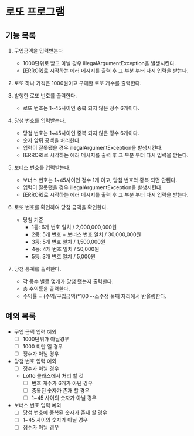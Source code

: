 # 로또 프로그램

## 기능 목록

1. 구입금액을 입력받는다
    - 1000단위로 받고 아닐 경우 illegalArgumentException을 발생시킨다.
    - [ERROR]로 시작하는 에러 메시지를 출력 후 그 부분 부터 다시 입력을 받는다.

2. 로또 하나 가격은 1000원이고 구매한 로또 개수를 출력한다.

3. 발행한 로또 번호를 출력한다.
    - 로또 번호는 1~45사이인 중복 되지 않은 정수 6개이다.

4. 당첨 번호를 입력받는다.
    - 당첨 번호는 1~45사이인 중복 되지 않은 정수 6개이다.
    - 숫자 앞뒤 공백을 처리한다.
    - 입력이 잘못됐을 경우 illegalArgumentException을 발생시킨다.
    - [ERROR]로 시작하는 에러 메시지를 출력 후 그 부분 부터 다시 입력을 받는다.

5. 보너스 번호를 입력받는다.
    - 보너스 번호는 1~45사이인 정수 1개 이고, 당첨 번호와 중복 되면 안된다.
    - 입력이 잘못됐을 경우 illegalArgumentException을 발생시킨다.
    - [ERROR]로 시작하는 에러 메시지를 출력 후 그 부분 부터 다시 입력을 받는다.

6. 로또 번호를 확인하여 당첨 금액을 확인한다.
    - 당첨 기준
        - 1등: 6개 번호 일치 / 2,000,000,000원
        - 2등: 5개 번호 + 보너스 번호 일치 / 30,000,000원
        - 3등: 5개 번호 일치 / 1,500,000원
        - 4등: 4개 번호 일치 / 50,000원
        - 5등: 3개 번호 일치 / 5,000원

7. 당첨 통계를 출력한다.
    - 각 등수 별로 몇개가 당첨 됐는지 출력한다.
    - 총 수익률을 출력한다. 
    - 수익률 = (수익/구입금액)*100 --소수점 둘째 자리에서 반올림한다.


## 예외 목록

- 구입 금액 입력 예외
    - [ ] 1000단위가 아닐경우
    - [ ] 1000 미만 일 경우
    - [ ] 정수가 아닐 경우
- 당첨 번호 입력 예외
    - [ ] 정수가 아닐 경우
  - Lotto 클래스에서 처리 할 것
    - [ ] 번호 개수가 6개가 아닌 경우
    - [ ] 중복된 숫자가 존재 할 경우
    - [ ] 1~45 사이의 숫자가 아닐 경우
- 보너스 번호 입력 예외
    - [ ] 당첨 번호에 중복된 숫자가 존재 할 경우
    - [ ] 1~45 사이의 숫자가 아닐 경우
    - [ ] 정수가 아닐 경우

